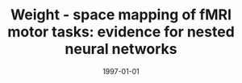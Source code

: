 ---
title: "Weight - space mapping of fMRI motor tasks: evidence for nested neural networks"
date: 1997-01-01
authors_string: J. Caplan, Peter Bandettini, J. Sutton
authors:
   - J. Caplan
   - Peter Bandettini
   - J. Sutton
author_ids:
   - peter_bandettini
journal: 'Computational Neuroscience 96'
volume: 
issue: 
pages: 585-589
book_title: ''
publisher: 'Plenum'
abstract: ""
project_id: 
paper_url: 
doi: 
data_loc: ''
code_loc: ''
file: '/assets/publications//assets/publications/'
file_name: '/assets/publications/'
type: journal_article
pub_str: ' (1997) Computational Neuroscience 96 : 585-589'
layout: publication 
---